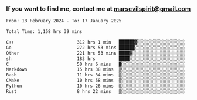 ### If you want to find me, contact me at marsevilspirit@gmail.com

<!--
**marsevilspirit/marsevilspirit** is a ✨ _special_ ✨ repository because its `README.md` (this file) appears on your GitHub profile.

Here are some ideas to get you started:

- 🔭 I’m currently working on ...
- 🌱 I’m currently learning ...
- 👯 I’m looking to collaborate on ...
- 🤔 I’m looking for help with ...
- 💬 Ask me about ...
- 📫 How to reach me: ...
- 😄 Pronouns: ...
- ⚡ Fun fact: ...
-->
<!--START_SECTION:waka-->

```txt
From: 18 February 2024 - To: 17 January 2025

Total Time: 1,158 hrs 39 mins

C++                        312 hrs 1 min   ██████▓░░░░░░░░░░░░░░░░░░   26.93 %
Go                         272 hrs 53 mins ██████░░░░░░░░░░░░░░░░░░░   23.55 %
Other                      221 hrs 53 mins ████▓░░░░░░░░░░░░░░░░░░░░   19.15 %
sh                         183 hrs         ████░░░░░░░░░░░░░░░░░░░░░   15.80 %
C                          50 hrs 6 mins   █░░░░░░░░░░░░░░░░░░░░░░░░   04.32 %
Markdown                   15 hrs 38 mins  ▒░░░░░░░░░░░░░░░░░░░░░░░░   01.35 %
Bash                       11 hrs 34 mins  ▒░░░░░░░░░░░░░░░░░░░░░░░░   01.00 %
CMake                      10 hrs 58 mins  ▒░░░░░░░░░░░░░░░░░░░░░░░░   00.95 %
Python                     10 hrs 26 mins  ▒░░░░░░░░░░░░░░░░░░░░░░░░   00.90 %
Rust                       8 hrs 22 mins   ▒░░░░░░░░░░░░░░░░░░░░░░░░   00.72 %
```

<!--END_SECTION:waka-->
